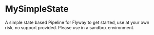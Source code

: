 # MySimpleState
A simple state based Pipeline for Flyway to get started, use at your own risk, no support provided. Please use in a sandbox environment.
